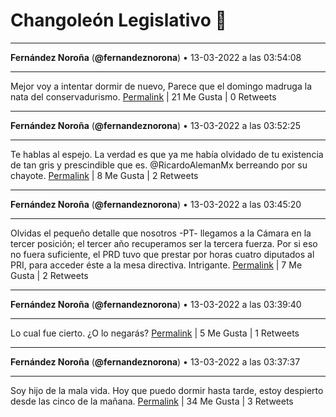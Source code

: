# Changoleón Legislativo 🙈
*****
**Fernández Noroña** (**@fernandeznorona**) • 13-03-2022 a las 03:54:08
*****
Mejor voy a intentar dormir de nuevo, Parece que el domingo madruga la nata del conservadurismo.
[Permalink](https://twitter.com/fernandeznorona/status/1502976301778583555) | 21 Me Gusta | 0 Retweets
*****
**Fernández Noroña** (**@fernandeznorona**) • 13-03-2022 a las 03:52:25
*****
Te hablas al espejo. La verdad es que ya me había olvidado de tu existencia de tan gris y prescindible que es. @RicardoAlemanMx berreando por su chayote.
[Permalink](https://twitter.com/fernandeznorona/status/1502975869626855425) | 8 Me Gusta | 2 Retweets
*****
**Fernández Noroña** (**@fernandeznorona**) • 13-03-2022 a las 03:45:20
*****
Olvidas el pequeño detalle que nosotros -PT- llegamos a la Cámara en la tercer posición;  el tercer año recuperamos ser la tercera fuerza. Por si eso no fuera suficiente, el PRD tuvo que prestar por horas cuatro diputados al PRI, para acceder éste a la mesa directiva. Intrigante.
[Permalink](https://twitter.com/fernandeznorona/status/1502974085034393604) | 7 Me Gusta | 2 Retweets
*****
**Fernández Noroña** (**@fernandeznorona**) • 13-03-2022 a las 03:39:40
*****
Lo cual fue cierto. ¿O lo negarás?
[Permalink](https://twitter.com/fernandeznorona/status/1502972659226845185) | 5 Me Gusta | 1 Retweets
*****
**Fernández Noroña** (**@fernandeznorona**) • 13-03-2022 a las 03:37:37
*****
Soy hijo de la mala vida. Hoy que puedo dormir hasta tarde, estoy despierto desde las cinco de la mañana.
[Permalink](https://twitter.com/fernandeznorona/status/1502972143230980098) | 34 Me Gusta | 3 Retweets